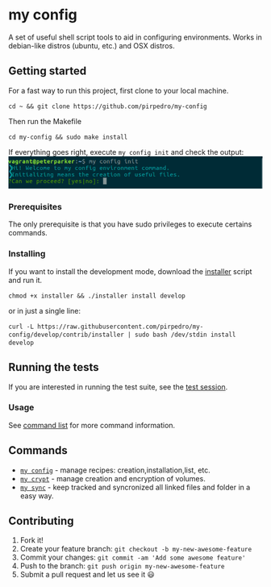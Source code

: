 # my config

A set of useful shell script tools to aid in configuring environments.
Works in debian-like distros (ubuntu, etc.) and OSX distros.

## Getting started

For a fast way to run this project, first clone to your local machine.
```
cd ~ && git clone https://github.com/pirpedro/my-config
```

Then run the Makefile
```
cd my-config && sudo make install
```
If everything goes right, execute `my config init` and check the output:
![my config init](docs/images/my_config_init.png)

### Prerequisites

The only prerequisite is that you have sudo privileges to execute certains commands.

### Installing

If you want to install the development mode, download the [installer](https://raw.githubusercontent.com/pirpedro/my-config/develop/contrib/installer) script and run it.
```
chmod +x installer && ./installer install develop
```
or in just a single line:
```
curl -L https://raw.githubusercontent.com/pirpedro/my-config/develop/contrib/installer | sudo bash /dev/stdin install develop
```

## Running the tests

If you are interested in running the test suite, see the [test session](docs/tests.cmd).

### Usage

See [command list](docs/commands.md) for more command information.

## Commands
-   [`my config`](docs/config.md) - manage recipes: creation,installation,list, etc.
-   [`my crypt`](docs/crypt.md) - manage creation and encryption of volumes.
-   [`my sync`](docs/sync.md) - keep tracked and syncronized all linked files and folder in a easy way.


## Contributing
1.  Fork it!
2.  Create your feature branch: `git checkout -b my-new-awesome-feature`
3.  Commit your changes: `git commit -am 'Add some awesome feature'`
4.  Push to the branch: `git push origin my-new-awesome-feature`
5.  Submit a pull request and let us see it :smiley:
